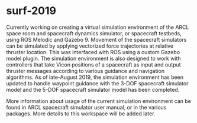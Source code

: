 # surf-2019

Currently working on creating a virtual simulation environment of the ARCL space
room and spacecraft dynamics simulator, or spacecraft testbeds, using ROS Melodic 
and Gazebo 9. Movement of the spacecraft simulators can be simulated by applying 
vectorized force trajectories at relative thruster location. This was interfaced 
with ROS using a custom Gazebo model plugin. The simulation environment is also 
designed to work with controllers that take Vicon positions of a spacecraft as 
input and output thruster messages according to various guidance and navigation 
algorithms. As of late-August 2019, the simulation environment has been updated to 
handle waypoint guidance with the 3-DOF spacecraft simulator model and the 5-DOF
spacecraft simulator model has been completed.

More information about usage of the current simulation environment can be found in
ARCL spacecraft simulator user manual, or in the various packages. More details
to this workspace will be added later.
